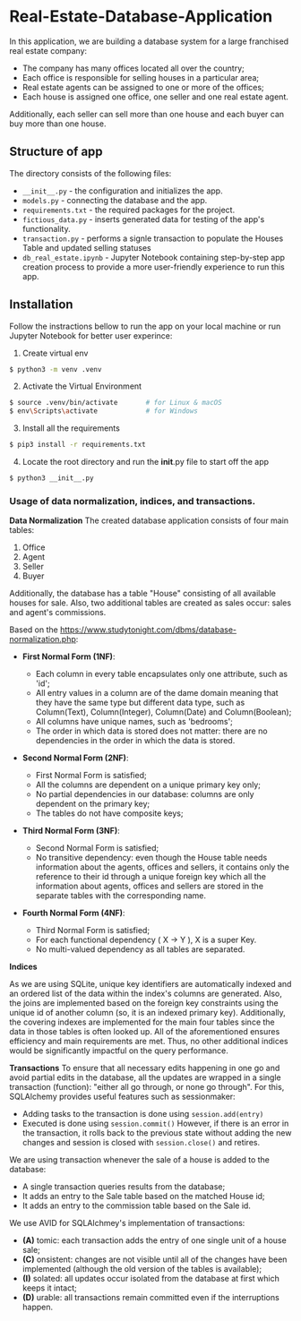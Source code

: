 # Real-Estate-Database-Application

In this application, we are building a database system for a large franchised real estate company:
- The company has many offices located all over the country;
- Each office is responsible for selling houses in a particular area;
- Real estate agents can be assigned to one or more of the offices;
- Each house is assigned one office, one seller and one real estate agent.

Additionally, each seller can sell more than one house and each buyer can buy more than one house.

## Structure of app

The directory consists of the following files:

- `__init__.py` - the configuration and initializes the app.
- `models.py`  - connecting the database and the app.
- `requirements.txt` - the required packages for the project.
- `fictious_data.py` - inserts generated data for testing of the app's functionality.
- `transaction.py` - performs a signle transaction to populate the Houses Table and updated selling statuses
- `db_real_estate.ipynb` - Jupyter Notebook containing step-by-step app creation process to provide a more user-friendly experience to run this app. 


## Installation
Follow the instractions bellow to run the app on your local machine or run Jupyter Notebook for better user experince:

1. Create virtual env
```bash
$ python3 -m venv .venv  
```
2. Activate the Virtual Environment
```bash
$ source .venv/bin/activate       # for Linux & macOS
$ env\Scripts\activate            # for Windows
```
3. Install all the requirements
```bash
$ pip3 install -r requirements.txt
```
4. Locate the root directory and run the __init__.py file to start off the app
```bash
$ python3 __init__.py
```



### Usage of data normalization, indices, and transactions.

**Data Normalization**
The created database application consists of four main tables:
1. Office 
2. Agent
3. Seller
4. Buyer 

Additionally, the database has a table "House" consisting of all available houses for sale. Also, two additional tables are created as sales occur: sales and agent's commissions.

Based on the https://www.studytonight.com/dbms/database-normalization.php: 

- **First Normal Form (1NF)**: 
    - Each column in every table encapsulates only one attribute, such as 'id';
    - All entry values in a column are of the dame domain meaning that they have the same type but different data type, such as Column(Text), Column(Integer), Column(Date) and Column(Boolean);
    - All columns have unique names, such as 'bedrooms';
    - The order in which data is stored does not matter: there are no dependencies in the order in which the data is stored.
    
- **Second Normal Form (2NF)**:
    - First Normal Form is satisfied;
    - All the columns are dependent on a unique primary key only;
    - No partial dependencies in our database: columns are only dependent on the primary key;
    - The tables do not have composite keys;
    
- **Third Normal Form (3NF)**:
    - Second Normal Form is satisfied;
    - No transitive dependency: even though the House table needs information about the agents, offices and sellers, it contains only the reference to their id through a unique foreign key which all the information about agents, offices and sellers are stored in the separate tables with the corresponding name. 
    
    
- **Fourth Normal Form (4NF)**:
    - Third Normal Form is satisfied;
    - For each functional dependency ( X → Y ), X is a super Key.
    - No multi-valued dependency as all tables are separated. 


**Indices**

As we are using SQLite, unique key identifiers are automatically indexed and an ordered list of the data within the index's columns are generated. Also, the joins are implemented based on the foreign key constraints using the unique id of another column (so, it is an indexed primary key). Additionally, the covering indexes are implemented for the main four tables since the data in those tables is often looked up. All of the aforementioned ensures efficiency and main requirements are met. Thus, no other additional indices would be significantly impactful on the query performance. 


**Transactions**
To ensure that all necessary edits happening in one go and avoid partial edits in the database, all the updates are wrapped in a single transaction (function): "either all go through, or none go through". For this, SQLAlchemy provides useful features such as  sessionmaker: 
- Adding tasks to the transaction is done using `session.add(entry)` 
- Executed is done using `session.commit()`
However, if there is an error in the transaction, it rolls back to the previous state without adding the new changes and session is closed with `session.close()` and retires. 

We are using transaction whenever the sale of a house is added to the database:
- A single transaction queries results from the database;
- It adds an entry to the Sale table based on the matched House id;
- It adds an entry to the commission table based on the Sale id. 

We use AVID for SQLAlchmey's implementation of transactions:

- **(A)** tomic: each transaction adds the entry of one single unit of a house sale;
- **(C)** onsistent: changes are not visible until all of the changes have been implemented (although the old version of the tables is available);
- **(I)** solated: all updates occur isolated from the database at first which keeps it intact; 
- **(D)** urable: all transactions remain committed even if the interruptions happen.





